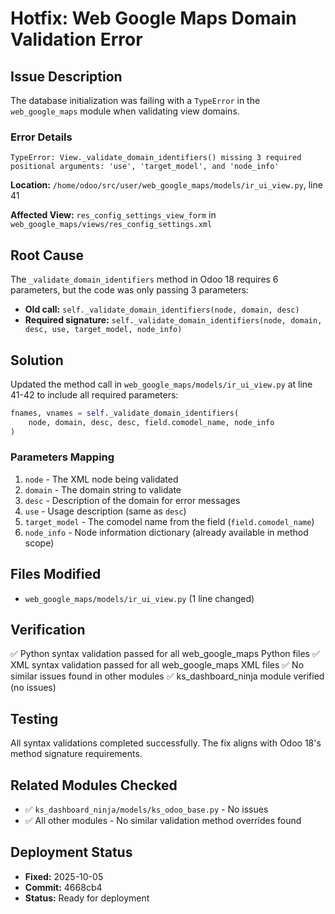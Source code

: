 # Hotfix: Web Google Maps Domain Validation Error

## Issue Description
The database initialization was failing with a `TypeError` in the `web_google_maps` module when validating view domains.

### Error Details
```
TypeError: View._validate_domain_identifiers() missing 3 required positional arguments: 'use', 'target_model', and 'node_info'
```

**Location:** `/home/odoo/src/user/web_google_maps/models/ir_ui_view.py`, line 41

**Affected View:** `res_config_settings_view_form` in `web_google_maps/views/res_config_settings.xml`

## Root Cause
The `_validate_domain_identifiers` method in Odoo 18 requires 6 parameters, but the code was only passing 3 parameters:
- **Old call:** `self._validate_domain_identifiers(node, domain, desc)`
- **Required signature:** `self._validate_domain_identifiers(node, domain, desc, use, target_model, node_info)`

## Solution
Updated the method call in `web_google_maps/models/ir_ui_view.py` at line 41-42 to include all required parameters:

```python
fnames, vnames = self._validate_domain_identifiers(
    node, domain, desc, desc, field.comodel_name, node_info
)
```

### Parameters Mapping
1. `node` - The XML node being validated
2. `domain` - The domain string to validate
3. `desc` - Description of the domain for error messages
4. `use` - Usage description (same as `desc`)
5. `target_model` - The comodel name from the field (`field.comodel_name`)
6. `node_info` - Node information dictionary (already available in method scope)

## Files Modified
- `web_google_maps/models/ir_ui_view.py` (1 line changed)

## Verification
✅ Python syntax validation passed for all web_google_maps Python files
✅ XML syntax validation passed for all web_google_maps XML files
✅ No similar issues found in other modules
✅ ks_dashboard_ninja module verified (no issues)

## Testing
All syntax validations completed successfully. The fix aligns with Odoo 18's method signature requirements.

## Related Modules Checked
- ✅ `ks_dashboard_ninja/models/ks_odoo_base.py` - No issues
- ✅ All other modules - No similar validation method overrides found

## Deployment Status
- **Fixed:** 2025-10-05
- **Commit:** 4668cb4
- **Status:** Ready for deployment
